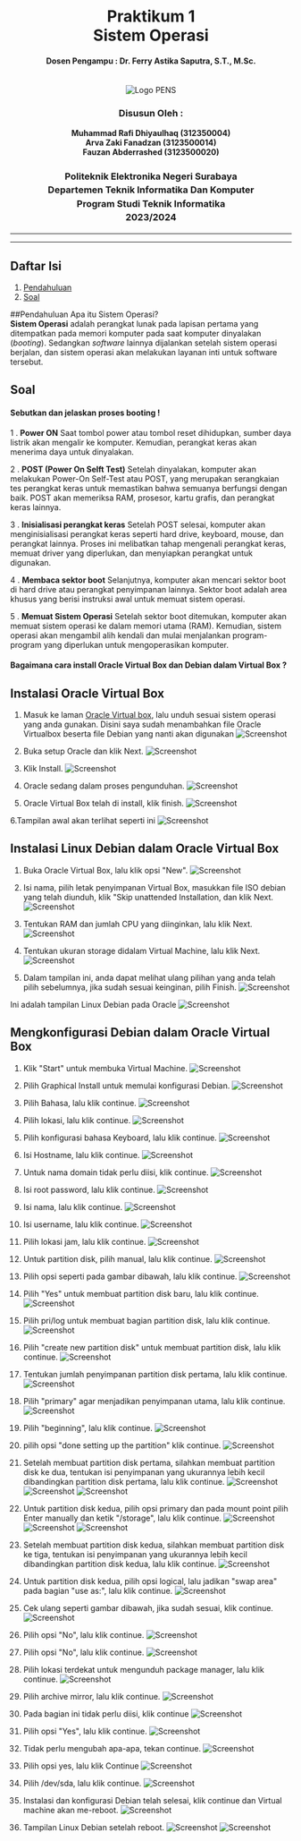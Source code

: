 <div align="center">
  <h1 style="text-align: center;font-weight: bold">Praktikum 1<br>Sistem Operasi</h1>
  <h4 style="text-align: center;">Dosen Pengampu : Dr. Ferry Astika Saputra, S.T., M.Sc.</h4>
</div>
<br />
<div align="center">
  <img src="https://upload.wikimedia.org/wikipedia/id/4/44/Logo_PENS.png" alt="Logo PENS">
  <h3 style="text-align: center;">Disusun Oleh : </h3>
  <p style="text-align: center;">
    <strong>Muhammad Rafi Dhiyaulhaq (312350004) </strong><br>
    <strong>Arva Zaki Fanadzan (3123500014) </strong><br>
    <strong>Fauzan Abderrashed (3123500020)</strong>
  </p>
<h3 style="text-align: center;line-height: 1.5">Politeknik Elektronika Negeri Surabaya<br>Departemen Teknik Informatika Dan Komputer<br>Program Studi Teknik Informatika<br>2023/2024</h3>
  <hr><hr>
</div>

## Daftar Isi
1. [Pendahuluan](#Pendahuluan)
2. [Soal](#soal)

##Pendahuluan
Apa itu Sistem Operasi?<br>
<strong>Sistem Operasi</strong> adalah perangkat lunak pada lapisan pertama yang ditempatkan pada memori komputer pada saat komputer dinyalakan (<i>booting</i>). Sedangkan <i>software</i> lainnya dijalankan setelah sistem operasi berjalan, dan sistem operasi akan melakukan layanan inti untuk software tersebut.

## Soal
#### Sebutkan dan jelaskan proses booting !
1 . <strong>Power ON</strong>
Saat tombol power atau tombol reset dihidupkan, sumber daya listrik akan mengalir ke komputer.
Kemudian, perangkat keras akan menerima daya untuk dinyalakan.

2 . <strong>POST (Power On Selft Test)</strong>
Setelah dinyalakan, komputer akan melakukan Power-On Self-Test atau POST, yang merupakan serangkaian tes perangkat keras untuk memastikan bahwa semuanya berfungsi dengan baik. 
POST akan memeriksa RAM, prosesor, kartu grafis, dan perangkat keras lainnya. 

3 . <strong>Inisialisasi perangkat keras</strong>
Setelah POST selesai, komputer akan menginisialisasi perangkat keras seperti hard drive, keyboard, mouse, dan perangkat lainnya. 
Proses ini melibatkan tahap mengenali perangkat keras, memuat driver yang diperlukan, dan menyiapkan perangkat untuk digunakan.

4 . <strong>Membaca sektor boot</strong>
Selanjutnya, komputer akan mencari sektor boot di hard drive atau perangkat penyimpanan lainnya. 
Sektor boot adalah area khusus yang berisi instruksi awal untuk memuat sistem operasi.

5 . <strong>Memuat Sistem Operasi</strong>
Setelah sektor boot ditemukan, komputer akan memuat sistem operasi ke dalam memori utama (RAM). 
Kemudian, sistem operasi akan mengambil alih kendali dan mulai menjalankan program-program yang diperlukan untuk mengoperasikan komputer.

#### Bagaimana cara install Oracle Virtual Box dan Debian dalam Virtual Box ?

## Instalasi Oracle Virtual Box
1. Masuk ke laman [Oracle Virtual box](https://www.virtualbox.org/wiki/Downloads), lalu unduh sesuai sistem operasi yang anda gunakan. Disini saya sudah menambahkan file Oracle Virtualbox beserta file Debian yang nanti akan digunakan
![Screenshot](img/Virtual/1.png)

3. Buka setup Oracle dan klik Next.
![Screenshot](img/Virtual/2.png)

4. Klik Install.
![Screenshot](img/Virtual/3.png)

5. Oracle sedang dalam proses pengunduhan.
![Screenshot](img/Virtual/4.png)

6. Oracle Virtual Box telah di install, klik finish.
![Screenshot](img/Virtual/5.png)

6.Tampilan awal akan terlihat seperti ini
![Screenshot](img/Virtual/6.png)

## Instalasi Linux Debian dalam Oracle Virtual Box
1. Buka Oracle Virtual Box, lalu klik opsi "New".
![Screenshot](img/Virtual/6.png)

2. Isi nama, pilih letak penyimpanan Virtual Box, masukkan file ISO debian yang telah diunduh, klik "Skip unattended Installation, dan klik Next.
![Screenshot](img/Debian/2.png)

3. Tentukan RAM dan jumlah CPU yang diinginkan, lalu klik Next.
![Screenshot](img/Debian/3.png)

4. Tentukan ukuran storage didalam Virtual Machine,  lalu klik Next.
![Screenshot](img/Debian/4.png)

5. Dalam tampilan ini, anda dapat melihat ulang pilihan yang anda telah pilih sebelumnya, jika sudah sesuai keinginan, pilih Finish.
![Screenshot](img/Debian/5.png)

Ini adalah tampilan Linux Debian pada Oracle
![Screenshot](img/Debian/6.png)

## Mengkonfigurasi Debian dalam Oracle Virtual Box
1. Klik "Start" untuk membuka Virtual Machine.
![Screenshot](img/Debian/6.png)

2. Pilih Graphical Install untuk memulai konfigurasi Debian.
![Screenshot](img/Debian/7.png)

3. Pilih Bahasa, lalu klik continue.
![Screenshot](img/Debian/8.png)

4. Pilih lokasi, lalu klik continue.
![Screenshot](img/Debian/9.png)

5. Pilih konfigurasi bahasa Keyboard, lalu klik continue.
![Screenshot](img/Debian/11.png)

6. Isi Hostname, lalu klik continue.
![Screenshot](img/Debian/13.png)

7. Untuk nama domain tidak perlu diisi, klik continue.
![Screenshot](img/Debian/14.png)

8. Isi root password, lalu klik continue.
![Screenshot](img/Debian/15.png)

9. Isi nama, lalu klik continue.
![Screenshot](img/Debian/17.png)

10. Isi username, lalu klik continue.
![Screenshot](img/Debian/18.png)

11. Pilih lokasi jam, lalu klik continue.
![Screenshot](img/Debian/21.png)

12. Untuk partition disk, pilih manual, lalu klik continue.
![Screenshot](img/Debian/23.png)

13. Pilih opsi seperti pada gambar dibawah, lalu klik continue.
![Screenshot](img/Debian/24.png)

14. Pilih "Yes" untuk membuat partition disk baru, lalu klik continue.
![Screenshot](img/Debian/25.png)

15. Pilih pri/log untuk membuat bagian partition disk, lalu klik continue.
![Screenshot](img/Debian/26.png)

16. Pilih "create new partition disk" untuk membuat partition disk, lalu klik continue.
![Screenshot](img/Debian/27.png)

17. Tentukan jumlah penyimpanan partition disk pertama, lalu klik continue.
![Screenshot](img/Debian/29.png)

18. Pilih "primary" agar menjadikan penyimpanan utama, lalu klik continue.
![Screenshot](img/Debian/30.png)

19. Pilih "beginning", lalu klik continue.
![Screenshot](img/Debian/31.png)

20. pilih opsi "done setting up the partition" klik continue.
![Screenshot](img/Debian/33.png)

21. Setelah membuat partition disk pertama, silahkan membuat partition disk ke dua, tentukan isi penyimpanan yang ukurannya lebih kecil dibandingkan partition disk pertama, lalu klik continue.
![Screenshot](img/Debian/34.png)
![Screenshot](img/Debian/35.png)
![Screenshot](img/Debian/37.png)


23. Untuk partition disk kedua, pilih opsi primary dan pada mount point pilih Enter manually dan ketik "/storage", lalu klik continue.
![Screenshot](img/Debian/41.png)
![Screenshot](img/Debian/42.png)
![Screenshot](img/Debian/43.png)

25. Setelah membuat partition disk kedua, silahkan membuat partition disk ke tiga, tentukan isi penyimpanan yang ukurannya lebih kecil dibandingkan partition disk kedua, lalu klik continue.
![Screenshot](img/Debian/47.png)

26. Untuk partition disk kedua, pilih opsi logical, lalu jadikan "swap area" pada bagian "use as:", lalu klik continue.
![Screenshot](img/Debian/52.png)

27. Cek ulang seperti gambar dibawah, jika sudah sesuai, klik continue.
![Screenshot](img/Debian/54.png)

28. Pilih opsi "No", lalu klik continue.
![Screenshot](img/Debian/55.png)


29. Pilih opsi "No", lalu klik continue.
![Screenshot](img/Debian/59.png)

30. Pilih lokasi terdekat untuk mengunduh package manager, lalu klik continue.
![Screenshot](img/Debian/60.png)

31. Pilih archive mirror, lalu klik continue.
![Screenshot](img/Debian/61.png)

32. Pada bagian ini tidak perlu diisi, klik continue
![Screenshot](img/Debian/62.png)

33. Pilih opsi "Yes", lalu klik continue.
![Screenshot](img/Debian/63.png)

35. Tidak perlu mengubah apa-apa, tekan continue.
![Screenshot](img/Debian/64.png)

36. Pilih opsi yes, lalu klik Continue
![Screenshot](img/Debian/66.png)

37. Pilih /dev/sda, lalu klik continue.
![Screenshot](img/Debian/67.png)

39. Instalasi dan konfigurasi Debian telah selesai, klik continue dan Virtual machine akan me-reboot. 
![Screenshot](img/Debian/68.png)

40. Tampilan Linux Debian setelah reboot.
![Screenshot](img/Debian/69.png)
![Screenshot](img/Debian/74.png)

